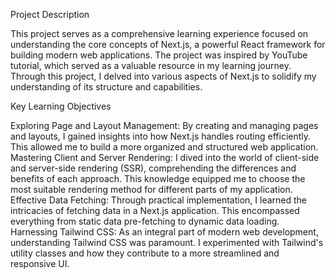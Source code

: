 Project Description

This project serves as a comprehensive learning experience focused on understanding the core concepts of Next.js, a powerful React framework for building modern web applications. The project was inspired by YouTube tutorial, which served as a valuable resource in my learning journey. Through this project, I delved into various aspects of Next.js to solidify my understanding of its structure and capabilities.

Key Learning Objectives

Exploring Page and Layout Management: By creating and managing pages and layouts, I gained insights into how Next.js handles routing efficiently. This allowed me to build a more organized and structured web application.
Mastering Client and Server Rendering: I dived into the world of client-side and server-side rendering (SSR), comprehending the differences and benefits of each approach. This knowledge equipped me to choose the most suitable rendering method for different parts of my application.
Effective Data Fetching: Through practical implementation, I learned the intricacies of fetching data in a Next.js application. This encompassed everything from static data pre-fetching to dynamic data loading.
Harnessing Tailwind CSS: As an integral part of modern web development, understanding Tailwind CSS was paramount. I experimented with Tailwind's utility classes and how they contribute to a more streamlined and responsive UI.
